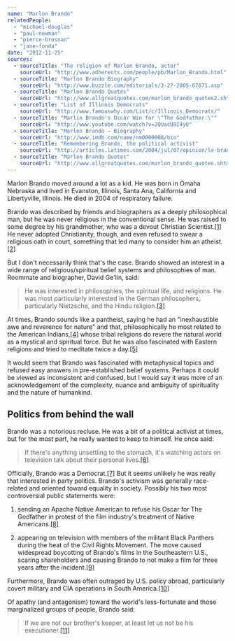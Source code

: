 ```yaml
---
name: "Marlon Brando"
relatedPeople:
  - "michael-douglas"
  - "paul-newman"
  - "pierce-brosnan"
  - "jane-fonda"
date: "2012-11-25"
sources:
  - sourceTitle: "The religion of Marlon Brando, actor"
    sourceUrl: "http://www.adherents.com/people/pb/Marlon_Brando.html"
  - sourceTitle: "Marlon Brando Biography"
    sourceUrl: "http://www.buzzle.com/editorials/3-27-2005-67671.asp"
  - sourceTitle: "Marlon Brando Quotes"
    sourceUrl: "http://www.allgreatquotes.com/marlon_brando_quotes2.shtml"
  - sourceTitle: "List of Illinois Democrats"
    sourceUrl: "http://www.famouswhy.com/List/c/Illinois_Democrats/"
  - sourceTitle: "Marlin Brando's Oscar Win for \"The Godfather.\""
    sourceUrl: "http://www.youtube.com/watch?v=2QUacU0I4yU"
  - sourceTitle: "Marlon Brando – Biography"
    sourceUrl: "http://www.imdb.com/name/nm0000008/bio"
  - sourceTitle: "Remembering Brando, the political activist"
    sourceUrl: "http://articles.latimes.com/2004/jul/07/opinion/le-brando7.1"
  - sourceTitle: "Marlon Brando Quotes"
    sourceUrl: "http://www.allgreatquotes.com/marlon_brando_quotes.shtml"
---
```


Marlon Brando moved around a lot as a kid. He was born in Omaha Nebraska and lived in Evanston, Illinois, Santa Ana, California and Libertyville, Illinois. He died in 2004 of respiratory failure.

Brando was described by friends and biographers as a deeply philosophical man, but he was never religious in the conventional sense. He was raised to some degree by his grandmother, who was a devout Christian Scientist.<a class="source-citation" href="#http://www.adherents.com/people/pb/Marlon_Brando.html" title="The religion of Marlon Brando, actor">[1]</a> He never adopted Christianity, though, and even refused to swear a religious oath in court, something that led many to consider him an atheist.<a class="source-citation" href="#http://www.buzzle.com/editorials/3-27-2005-67671.asp" title="Marlon Brando Biography">[2]</a>

But I don't necessarily think that's the case. Brando showed an interest in a wide range of religious/spiritual belief systems and philosophies of man. Roommate and biographer, David Ge'lin, said:

>He was interested in philosophies, the spiritual life, and religions. He was most particularly interested in the German philosophers, particularly Nietzsche, and the Hindu religion.<a class="source-citation" href="#http://www.adherents.com/people/pb/Marlon_Brando.html" title="The religion of Marlon Brando, actor">[3]</a>

At times, Brando sounds like a pantheist, saying he had an "inexhaustible awe and reverence for nature" and that, philosophically he most related to the American Indians,<a class="source-citation" href="#http://www.adherents.com/people/pb/Marlon_Brando.html" title="The religion of Marlon Brando, actor">[4]</a> whose tribal religions do revere the natural world as a mystical and spiritual force. But he was also fascinated with Eastern religions and tried to meditate twice a day.<a class="source-citation" href="#http://www.adherents.com/people/pb/Marlon_Brando.html" title="The religion of Marlon Brando, actor">[5]</a>

It would seem that Brando was fascinated with metaphysical topics and refused easy answers in pre-established belief systems. Perhaps it could be viewed as inconsistent and confused, but I would say it was more of an acknowledgement of the complexity, nuance and ambiguity of spirituality and the nature of humankind.


## Politics from behind the wall

Brando was a notorious recluse. He was a bit of a political activist at times, but for the most part, he really wanted to keep to himself. He once said:

>If there's anything unsettling to the stomach, it's watching actors on television talk about their personal lives.<a class="source-citation" href="#http://www.allgreatquotes.com/marlon_brando_quotes2.shtml" title="Marlon Brando Quotes">[6]</a>

Officially, Brando was a Democrat.<a class="source-citation" href="#http://www.famouswhy.com/List/c/Illinois_Democrats/" title="List of Illinois Democrats">[7]</a> But it seems unlikely he was really that interested in party politics. Brando's activism was generally race-related and oriented toward equality in society. Possibly his two most controversial public statements were:

1) sending an Apache Native American to refuse his Oscar for The Godfather in protest of the film industry's treatment of Native Americans.<a class="source-citation" href="#http://www.youtube.com/watch?v=2QUacU0I4yU" title="Marlin Brando&apos;s Oscar Win for &quot;The Godfather.&quot;">[8]</a>

2) appearing on television with members of the militant Black Panthers during the heat of the Civil Rights Movement. The move caused widespread boycotting of Brando's films in the Southeastern U.S., scaring shareholders and causing Brando to not make a film for three years after the incident.<a class="source-citation" href="#http://www.imdb.com/name/nm0000008/bio" title="Marlon Brando – Biography">[9]</a>

Furthermore, Brando was often outraged by U.S. policy abroad, particularly covert military and CIA operations in South America.<a class="source-citation" href="#http://articles.latimes.com/2004/jul/07/opinion/le-brando7.1" title="Remembering Brando, the political activist">[10]</a>

Of apathy (and antagonism) toward the world's less-fortunate and those marginalized groups of people, Brando said:

>If we are not our brother's keeper, at least let us not be his executioner.<a class="source-citation" href="#http://www.allgreatquotes.com/marlon_brando_quotes.shtml" title="Marlon Brando Quotes">[11]</a>